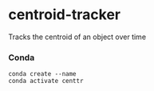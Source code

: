 # centroid-tracker
Tracks the centroid of an object over time

### Conda
```
conda create --name
conda activate centtr
```
